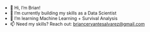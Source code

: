 - 👋 Hi, I’m Brian!
- 👀 I’m currently building my skills as a Data Scientist
- 🌱 I’m learning Machine Learning + Survival Analysis
- 📫 Need my skills? Reach out: briancervantesalvarez@gmail.com 

<!---
bcervantesalvarez/bcervantesalvarez is a ✨ special ✨ repository because its `README.md` (this file) appears on your GitHub profile.
You can click the Preview link to take a look at your changes.
--->
